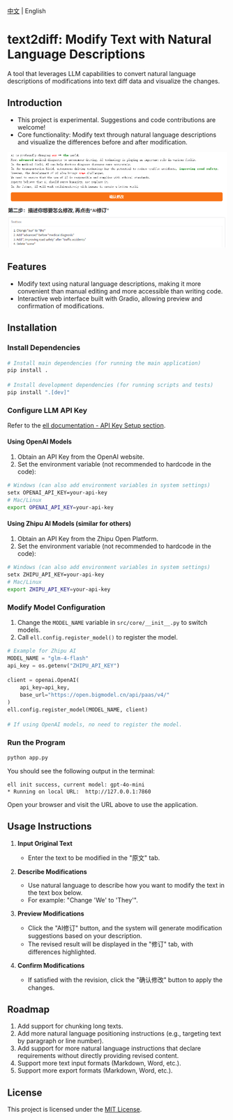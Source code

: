 [中文](README.md) | English

# text2diff: Modify Text with Natural Language Descriptions
A tool that leverages LLM capabilities to convert natural language descriptions of modifications into text diff data and visualize the changes.

## Introduction
- This project is experimental. Suggestions and code contributions are welcome!
- Core functionality: Modify text through natural language descriptions and visualize the differences before and after modification.

![alt text](img/intro_en.png)

## Features
- Modify text using natural language descriptions, making it more convenient than manual editing and more accessible than writing code.
- Interactive web interface built with Gradio, allowing preview and confirmation of modifications.

## Installation

### Install Dependencies
```bash
# Install main dependencies (for running the main application)
pip install .

# Install development dependencies (for running scripts and tests)
pip install ".[dev]"
```

### Configure LLM API Key
Refer to the [ell documentation - API Key Setup section](https://docs.ell.so/installation.html#api-key-setup).

#### Using OpenAI Models
1. Obtain an API Key from the OpenAI website.
2. Set the environment variable (not recommended to hardcode in the code):
```bash
# Windows (can also add environment variables in system settings)
setx OPENAI_API_KEY=your-api-key
# Mac/Linux
export OPENAI_API_KEY=your-api-key
```

#### Using Zhipu AI Models (similar for others)
1. Obtain an API Key from the Zhipu Open Platform.
2. Set the environment variable (not recommended to hardcode in the code):
```bash
# Windows (can also add environment variables in system settings)
setx ZHIPU_API_KEY=your-api-key
# Mac/Linux
export ZHIPU_API_KEY=your-api-key
```

### Modify Model Configuration
1. Change the `MODEL_NAME` variable in `src/core/__init__.py` to switch models.
2. Call `ell.config.register_model()` to register the model.
```python
# Example for Zhipu AI
MODEL_NAME = "glm-4-flash"
api_key = os.getenv("ZHIPU_API_KEY")

client = openai.OpenAI(
    api_key=api_key,
    base_url="https://open.bigmodel.cn/api/paas/v4/"
)
ell.config.register_model(MODEL_NAME, client)

# If using OpenAI models, no need to register the model.
```

### Run the Program
```bash
python app.py
```
You should see the following output in the terminal:
```
ell init success, current model: gpt-4o-mini
* Running on local URL:  http://127.0.0.1:7860
```
Open your browser and visit the URL above to use the application.

## Usage Instructions

1. **Input Original Text**
   - Enter the text to be modified in the "原文" tab.

2. **Describe Modifications**
   - Use natural language to describe how you want to modify the text in the text box below.
   - For example: "Change 'We' to 'They'".

3. **Preview Modifications**
   - Click the "AI修订" button, and the system will generate modification suggestions based on your description.
   - The revised result will be displayed in the "修订" tab, with differences highlighted.

4. **Confirm Modifications**
   - If satisfied with the revision, click the "确认修改" button to apply the changes.

## Roadmap
1. Add support for chunking long texts.
2. Add more natural language positioning instructions (e.g., targeting text by paragraph or line number).
3. Add support for more natural language instructions that declare requirements without directly providing revised content.
4. Support more text input formats (Markdown, Word, etc.).
5. Support more export formats (Markdown, Word, etc.).

## License
This project is licensed under the [MIT License](LICENSE).